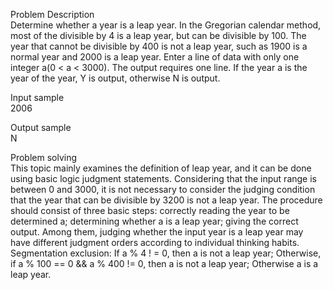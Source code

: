 Problem Description  
Determine whether a year is a leap year. In the Gregorian calendar method, most of the divisible by 4 is a leap year, but can be divisible by 100.
The year that cannot be divisible by 400 is not a leap year, such as 1900 is a normal year and 2000 is a leap year.
Enter a line of data with only one integer a(0 < a < 3000).
The output requires one line. If the year a is the year of the year, Y is output, otherwise N is output.
  
  
Input sample  
2006  
  
Output sample  
N  
  
Problem solving  
This topic mainly examines the definition of leap year, and it can be done using basic logic judgment statements. Considering that the input range is between 0 and 3000, it is not necessary to consider the judging condition that the year that can be divisible by 3200 is not a leap year. The procedure should consist of three basic steps: correctly reading the year to be determined a; determining whether a is a leap year; giving the correct output. Among them, judging whether the input year is a leap year may have different judgment orders according to individual thinking habits.
Segmentation exclusion:
If a % 4 ! = 0, then a is not a leap year;
Otherwise, if a % 100 == 0 && a % 400 != 0, then a is not a leap year;
Otherwise a is a leap year.
